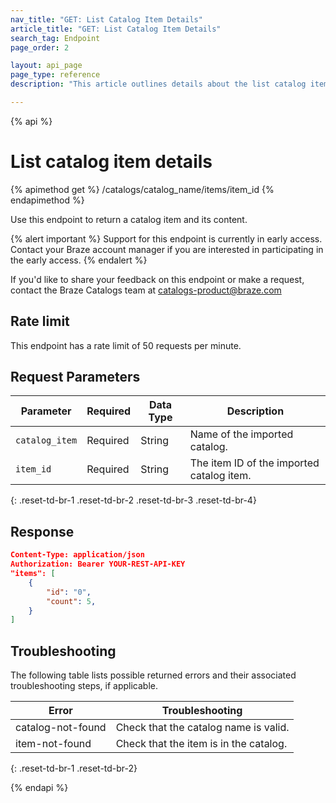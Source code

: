 ```yaml
---
nav_title: "GET: List Catalog Item Details"
article_title: "GET: List Catalog Item Details"
search_tag: Endpoint
page_order: 2

layout: api_page
page_type: reference
description: "This article outlines details about the list catalog item details Braze endpoint."

---
```

{% api %}
# List catalog item details
{% apimethod get %}
/catalogs/catalog_name/items/item_id
{% endapimethod %}

Use this endpoint to return a catalog item and its content.

{% alert important %}
Support for this endpoint is currently in early access. Contact your Braze account manager if you are interested in participating in the early access.
{% endalert %}

If you'd like to share your feedback on this endpoint or make a request, contact the Braze Catalogs team at [catalogs-product@braze.com](mailto:catalogs-product@braze.com)

## Rate limit

This endpoint has a rate limit of 50 requests per minute.

## Request Parameters

| Parameter | Required | Data Type | Description |
|---|---|---|---|
| `catalog_item`  | Required | String | Name of the imported catalog.|
| `item_id `  |  Required | String | The item ID of the imported catalog item. |
{: .reset-td-br-1 .reset-td-br-2 .reset-td-br-3 .reset-td-br-4}

## Response

```json
Content-Type: application/json
Authorization: Bearer YOUR-REST-API-KEY
"items": [
    {
        "id": "0",
        "count": 5,
    }
]
```

## Troubleshooting

The following table lists possible returned errors and their associated troubleshooting steps, if applicable.

| Error | Troubleshooting |
| --- | --- |
| catalog-not-found | Check that the catalog name is valid. |
| item-not-found | Check that the item is in the catalog. |
{: .reset-td-br-1 .reset-td-br-2}

{% endapi %}